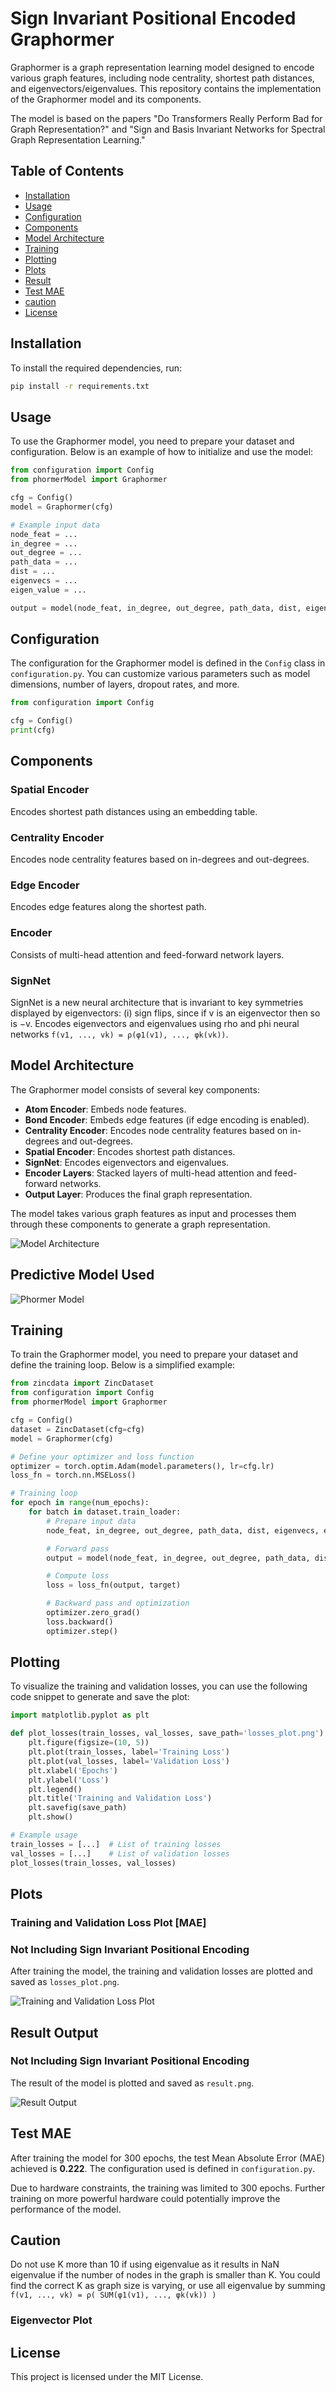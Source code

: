 # Sign Invariant Positional Encoded Graphormer

Graphormer is a graph representation learning model designed to encode various graph features, including node centrality, shortest path distances, and eigenvectors/eigenvalues. This repository contains the implementation of the Graphormer model and its components.

The model is based on the papers "Do Transformers Really Perform Bad for Graph Representation?" and "Sign and Basis Invariant Networks for Spectral Graph Representation Learning."

## Table of Contents

- [Installation](#installation)
- [Usage](#usage)
- [Configuration](#configuration)
- [Components](#components)
- [Model Architecture](#model-architecture)
- [Training](#training)
- [Plotting](#plotting)
- [Plots](#plots)
- [Result](#Result-Output)
- [Test MAE](#Test-MAE)
- [caution](#Caution)
- [License](#license)

## Installation

To install the required dependencies, run:

```bash
pip install -r requirements.txt
```

## Usage

To use the Graphormer model, you need to prepare your dataset and configuration. Below is an example of how to initialize and use the model:

```python
from configuration import Config
from phormerModel import Graphormer

cfg = Config()
model = Graphormer(cfg)

# Example input data
node_feat = ...
in_degree = ...
out_degree = ...
path_data = ...
dist = ...
eigenvecs = ...
eigen_value = ...

output = model(node_feat, in_degree, out_degree, path_data, dist, eigenvecs, eigen_value)
```

## Configuration

The configuration for the Graphormer model is defined in the `Config` class in `configuration.py`. You can customize various parameters such as model dimensions, number of layers, dropout rates, and more.

```python
from configuration import Config

cfg = Config()
print(cfg)
```

## Components

### Spatial Encoder

Encodes shortest path distances using an embedding table.

### Centrality Encoder

Encodes node centrality features based on in-degrees and out-degrees.

### Edge Encoder

Encodes edge features along the shortest path.

### Encoder

Consists of multi-head attention and feed-forward network layers.

### SignNet 

SignNet is a new neural architecture that is invariant to key symmetries displayed by eigenvectors: (i) sign flips, since if v is an eigenvector then so is −v.
Encodes eigenvectors and eigenvalues using rho and phi neural networks `f(v1, ..., vk) = ρ(φ1(v1), ..., φk(vk))`.

## Model Architecture

The Graphormer model consists of several key components:

- **Atom Encoder**: Embeds node features.
- **Bond Encoder**: Embeds edge features (if edge encoding is enabled).
- **Centrality Encoder**: Encodes node centrality features based on in-degrees and out-degrees.
- **Spatial Encoder**: Encodes shortest path distances.
- **SignNet**: Encodes eigenvectors and eigenvalues.
- **Encoder Layers**: Stacked layers of multi-head attention and feed-forward networks.
- **Output Layer**: Produces the final graph representation.

The model takes various graph features as input and processes them through these components to generate a graph representation.

![Model Architecture](model_arc.png)

## Predictive Model Used
![Phormer Model](phormermodel.png)

## Training

To train the Graphormer model, you need to prepare your dataset and define the training loop. Below is a simplified example:

```python
from zincdata import ZincDataset
from configuration import Config
from phormerModel import Graphormer

cfg = Config()
dataset = ZincDataset(cfg=cfg)
model = Graphormer(cfg)

# Define your optimizer and loss function
optimizer = torch.optim.Adam(model.parameters(), lr=cfg.lr)
loss_fn = torch.nn.MSELoss()

# Training loop
for epoch in range(num_epochs):
    for batch in dataset.train_loader:
        # Prepare input data
        node_feat, in_degree, out_degree, path_data, dist, eigenvecs, eigen_value = batch

        # Forward pass
        output = model(node_feat, in_degree, out_degree, path_data, dist, eigenvecs, eigen_value)

        # Compute loss
        loss = loss_fn(output, target)

        # Backward pass and optimization
        optimizer.zero_grad()
        loss.backward()
        optimizer.step()
```

## Plotting

To visualize the training and validation losses, you can use the following code snippet to generate and save the plot:

```python
import matplotlib.pyplot as plt

def plot_losses(train_losses, val_losses, save_path='losses_plot.png'):
    plt.figure(figsize=(10, 5))
    plt.plot(train_losses, label='Training Loss')
    plt.plot(val_losses, label='Validation Loss')
    plt.xlabel('Epochs')
    plt.ylabel('Loss')
    plt.legend()
    plt.title('Training and Validation Loss')
    plt.savefig(save_path)
    plt.show()

# Example usage
train_losses = [...]  # List of training losses
val_losses = [...]    # List of validation losses
plot_losses(train_losses, val_losses)
```

## Plots

### Training and Validation Loss Plot [MAE]
### Not Including Sign Invariant Positional Encoding
After training the model, the training and validation losses are plotted and saved as `losses_plot.png`.

![Training and Validation Loss Plot](losses_plot.png)

## Result Output

### Not Including Sign Invariant Positional Encoding

The result of the model is plotted and saved as `result.png`.

![Result Output](result.png)

## Test MAE

After training the model for 300 epochs, the test Mean Absolute Error (MAE) achieved is **0.222**. The configuration used is defined in `configuration.py`.

Due to hardware constraints, the training was limited to 300 epochs. Further training on more powerful hardware could potentially improve the performance of the model.

## Caution

Do not use K more than 10 if using eigenvalue as it results in NaN eigenvalue if the number of nodes in the graph is smaller than K. You could find the correct K as graph size is varying, or use all eigenvalue by summing `f(v1, ..., vk) = ρ( SUM(φ1(v1), ..., φk(vk)) )`

### Eigenvector Plot

## License

This project is licensed under the MIT License.
